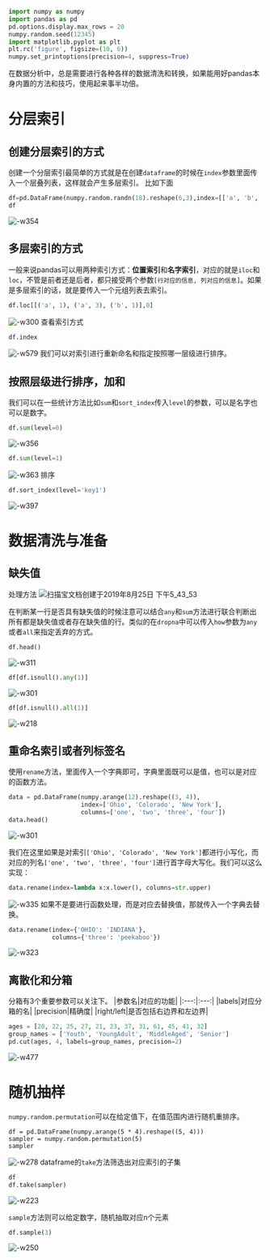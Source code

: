 
```python
import numpy as numpy
import pandas as pd
pd.options.display.max_rows = 20
numpy.random.seed(12345)
import matplotlib.pyplot as plt
plt.rc('figure', figsize=(10, 6))
numpy.set_printoptions(precision=4, suppress=True)
```
在数据分析中，总是需要进行各种各样的数据清洗和转换，如果能用好pandas本身内置的方法和技巧，使用起来事半功倍。
# 分层索引
## 创建分层索引的方式
创建一个分层索引最简单的方式就是在创建`dataframe`的时候在`index`参数里面传入一个层叠列表，这样就会产生多层索引。
比如下面

```python
df=pd.DataFrame(numpy.random.randn(18).reshape(6,3),index=[['a', 'b', 'a', 'b', 'c', 'c'], [1,2,3]*2])
df
```
![-w354](media/15667209973935.jpg)
## 多层索引的方式
一般来说pandas可以用两种索引方式：**位置索引**和**名字索引**，对应的就是`iloc`和`loc`，不管是前者还是后者，都只接受两个参数`[行对应的信息, 列对应的信息]`。如果是多层索引的话，就是要传入一个元组列表去索引。
```python
df.loc[[('a', 1), ('a', 3), ('b', 1)],0]
```
![-w300](media/15667220411607.jpg)
查看索引方式

```python
df.index
```
![-w579](media/15667221087815.jpg)
我们可以对索引进行重新命名和指定按照哪一层级进行排序。
## 按照层级进行排序，加和
我们可以在一些统计方法比如`sum`和`sort_index`传入`level`的参数，可以是名字也可以是数字。

```python
df.sum(level=0)
```
![-w356](media/15667228480601.jpg)
```python
df.sum(level=1)
```
![-w363](media/15667228631200.jpg)
排序

```python
df.sort_index(level='key1')
```
![-w397](media/15667228941538.jpg)


# 数据清洗与准备
## 缺失值
处理方法
![扫描宝文档创建于2019年8月25日 下午5_43_53](media/%E6%89%AB%E6%8F%8F%E5%AE%9D%E6%96%87%E6%A1%A3%E5%88%9B%E5%BB%BA%E4%BA%8E2019%E5%B9%B48%E6%9C%8825%E6%97%A5%20%E4%B8%8B%E5%8D%885_43_53.png)

在判断某一行是否具有缺失值的时候注意可以结合`any`和`sum`方法进行联合判断出所有都是缺失值或者存在缺失值的行。类似的在`dropna`中可以传入`how`参数为`any`或者`all`来指定丢弃的方式。

```python
df.head()
```
![-w311](media/15667266216684.jpg)

```python
df[df.isnull().any(1)]
```
![-w301](media/15667266380093.jpg)

```python
df[df.isnull().all(1)]
```
![-w218](media/15667266577935.jpg)
## 重命名索引或者列标签名
使用`rename`方法，里面传入一个字典即可，字典里面既可以是值，也可以是对应的函数方法。

```python
data = pd.DataFrame(numpy.arange(12).reshape((3, 4)),
                    index=['Ohio', 'Colorado', 'New York'],
                    columns=['one', 'two', 'three', 'four'])
data.head()
```
![-w301](media/15667268585343.jpg)

我们在这里如果是对索引`['Ohio', 'Colorado', 'New York']`都进行小写化，而对应的列名`['one', 'two', 'three', 'four']`进行首字母大写化。我们可以这么实现：

```python
data.rename(index=lambda x:x.lower(), columns=str.upper)
```
![-w335](media/15667270795879.jpg)
如果不是要进行函数处理，而是对应去替换值，那就传入一个字典去替换。

```python
data.rename(index={'OHIO': 'INDIANA'},
            columns={'three': 'peekaboo'})
```
![-w323](media/15667271713185.jpg)
## 离散化和分箱
分箱有3个重要参数可以关注下。
|参数名|对应的功能|
|:---:|:---:|
|labels|对应分箱的名|
|precision|精确度|
|right/left|是否包括右边界和左边界|


```python
ages = [20, 22, 25, 27, 21, 23, 37, 31, 61, 45, 41, 32]
group_names = ['Youth', 'YoungAdult', 'MiddleAged', 'Senior']
pd.cut(ages, 4, labels=group_names, precision=2)
```
![-w477](media/15667275552118.jpg)
# 随机抽样
`numpy.random.permutation`可以在给定值下，在值范围内进行随机重排序。

```
df = pd.DataFrame(numpy.arange(5 * 4).reshape((5, 4)))
sampler = numpy.random.permutation(5)
sampler
```
![-w278](media/15667277484862.jpg)
dataframe的`take`方法筛选出对应索引的子集

```python
df
df.take(sampler)
```
![-w223](media/15667278406833.jpg)

`sample`方法则可以给定数字，随机抽取对应n个元素

```python
df.sample(3)
```
![-w250](media/15667278976927.jpg)
